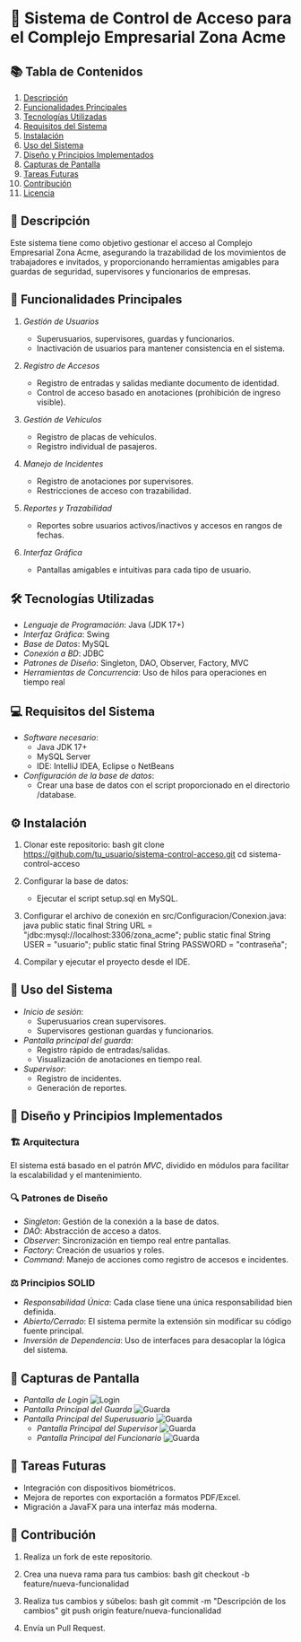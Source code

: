 # 🚀 Sistema de Control de Acceso para el Complejo Empresarial Zona Acme

## 📚 Tabla de Contenidos
1. [Descripción](#descripción)
2. [Funcionalidades Principales](#funcionalidades-principales)
3. [Tecnologías Utilizadas](#tecnologías-utilizadas)
4. [Requisitos del Sistema](#requisitos-del-sistema)
5. [Instalación](#instalación)
6. [Uso del Sistema](#uso-del-sistema)
7. [Diseño y Principios Implementados](#diseño-y-principios-implementados)
8. [Capturas de Pantalla](#capturas-de-pantalla)
9. [Tareas Futuras](#tareas-futuras)
10. [Contribución](#contribución)
11. [Licencia](#licencia)

## 📝 Descripción
Este sistema tiene como objetivo gestionar el acceso al Complejo Empresarial Zona Acme, asegurando la trazabilidad de los movimientos de trabajadores e invitados, y proporcionando herramientas amigables para guardas de seguridad, supervisores y funcionarios de empresas.

## 🌟 Funcionalidades Principales
1. *Gestión de Usuarios*  
   - Superusuarios, supervisores, guardas y funcionarios.
   - Inactivación de usuarios para mantener consistencia en el sistema.

2. *Registro de Accesos*  
   - Registro de entradas y salidas mediante documento de identidad.  
   - Control de acceso basado en anotaciones (prohibición de ingreso visible).  

3. *Gestión de Vehículos*  
   - Registro de placas de vehículos.  
   - Registro individual de pasajeros.  

4. *Manejo de Incidentes*  
   - Registro de anotaciones por supervisores.  
   - Restricciones de acceso con trazabilidad.  

5. *Reportes y Trazabilidad*  
   - Reportes sobre usuarios activos/inactivos y accesos en rangos de fechas.  

6. *Interfaz Gráfica*  
   - Pantallas amigables e intuitivas para cada tipo de usuario.  

## 🛠️ Tecnologías Utilizadas
- *Lenguaje de Programación*: Java (JDK 17+)
- *Interfaz Gráfica*: Swing
- *Base de Datos*: MySQL
- *Conexión a BD*: JDBC
- *Patrones de Diseño*: Singleton, DAO, Observer, Factory, MVC
- *Herramientas de Concurrencia*: Uso de hilos para operaciones en tiempo real

## 💻 Requisitos del Sistema
- *Software necesario*:
  - Java JDK 17+
  - MySQL Server
  - IDE: IntelliJ IDEA, Eclipse o NetBeans
- *Configuración de la base de datos*:
  - Crear una base de datos con el script proporcionado en el directorio /database.

## ⚙️ Instalación
1. Clonar este repositorio:
   bash
   git clone https://github.com/tu_usuario/sistema-control-acceso.git
   cd sistema-control-acceso
   

2. Configurar la base de datos:
   - Ejecutar el script setup.sql en MySQL.

3. Configurar el archivo de conexión en src/Configuracion/Conexion.java:
   java
   public static final String URL = "jdbc:mysql://localhost:3306/zona_acme";
   public static final String USER = "usuario";
   public static final String PASSWORD = "contraseña";
   

4. Compilar y ejecutar el proyecto desde el IDE.

## 🚪 Uso del Sistema
- *Inicio de sesión*:  
  - Superusuarios crean supervisores.  
  - Supervisores gestionan guardas y funcionarios.  
- *Pantalla principal del guarda*:  
  - Registro rápido de entradas/salidas.  
  - Visualización de anotaciones en tiempo real.  
- *Supervisor*:  
  - Registro de incidentes.  
  - Generación de reportes.  

## 🧩 Diseño y Principios Implementados
### 🏗️ Arquitectura
El sistema está basado en el patrón *MVC*, dividido en módulos para facilitar la escalabilidad y el mantenimiento.

### 🔍 Patrones de Diseño
- *Singleton*: Gestión de la conexión a la base de datos.  
- *DAO*: Abstracción de acceso a datos.  
- *Observer*: Sincronización en tiempo real entre pantallas.  
- *Factory*: Creación de usuarios y roles.  
- *Command*: Manejo de acciones como registro de accesos e incidentes.

### ⚖️ Principios SOLID
- *Responsabilidad Única*: Cada clase tiene una única responsabilidad bien definida.  
- *Abierto/Cerrado*: El sistema permite la extensión sin modificar su código fuente principal.  
- *Inversión de Dependencia*: Uso de interfaces para desacoplar la lógica del sistema.

## 📸 Capturas de Pantalla
- *Pantalla de Login*
  ![Login](./img/Login.png)
- *Pantalla Principal del Guarda*
  ![Guarda](./img/Guardia.png)
- *Pantalla Principal del Superusuario*
  ![Guarda](./img/SuperUsers.png)
  - *Pantalla Principal del Supervisor*
  ![Guarda](./img/Supervisor.png)
  - *Pantalla Principal del Funcionario*
  ![Guarda](./img/Funcionario.png)
## 🚀 Tareas Futuras
- Integración con dispositivos biométricos.  
- Mejora de reportes con exportación a formatos PDF/Excel.  
- Migración a JavaFX para una interfaz más moderna.

## 🤝 Contribución
1. Realiza un fork de este repositorio.  
2. Crea una nueva rama para tus cambios:
   bash
   git checkout -b feature/nueva-funcionalidad
   
3. Realiza tus cambios y súbelos:
   bash
   git commit -m "Descripción de los cambios"
   git push origin feature/nueva-funcionalidad
   
4. Envía un Pull Request.
